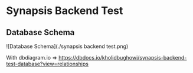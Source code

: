 # Synapsis Backend Test

## Database Schema

![Database Schema](./synapsis backend test.png)

With dbdiagram.io => https://dbdocs.io/kholidbughowi/synapsis-backend-test-database?view=relationships
